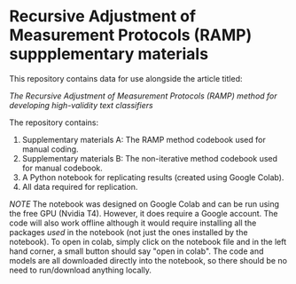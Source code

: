 # Recursive Adjustment of Measurement Protocols (RAMP) suppplementary materials

This repository contains data for use alongside the article titled:

*The Recursive Adjustment of Measurement Protocols (RAMP) method for developing high-validity text classifiers*

The repository contains:

1. Supplementary materials A: The RAMP method codebook used for manual coding.
2. Supplementary materials B: The non-iterative method codebook used for manual codebook.
3. A Python notebook for replicating results (created using Google Colab).
4. All data required for replication.

*NOTE* The notebook was designed on Google Colab and can be run using the free GPU (Nvidia T4). However, it does require a Google account. The code will also work offline although it would require installing all the packages *used* in the notebook (not just the ones installed by the notebook). To open in colab, simply click on the notebook file and in the left hand corner, a small button should say "open in colab". The code and models are all downloaded directly into the notebook, so there should be no need to run/download anything locally. 
